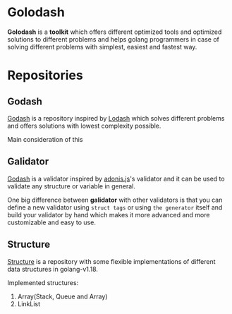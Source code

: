 # Golodash

**Golodash** is a **toolkit** which offers different optimized tools and optimized solutions to different problems and helps golang programmers in case of solving different problems with simplest, easiest and fastest way.

# Repositories

## Godash

[Godash](https://github.com/golodash/godash) is a repository inspired by [Lodash](https://github.com/lodash/lodash) which solves different problems and offers solutions with lowest complexity possible.

Main consideration of this 

## Galidator

[Godash](https://github.com/golodash/galidator) is a validator inspired by [adonis.js](https://docs.adonisjs.com/guides/introduction)'s validator and it can be used to validate any structure or variable in general.

One big difference between **galidator** with other validators is that you can define a new validator using `struct tags` or using `the generator` itself and build your validator by hand which makes it more advanced and more customizable and easy to use.

## Structure

[Structure](https://github.com/golodash/structure) is a repository with some flexible implementations of different data structures in golang-v1.18.

Implemented structures:
1. Array(Stack, Queue and Array)
2. LinkList
